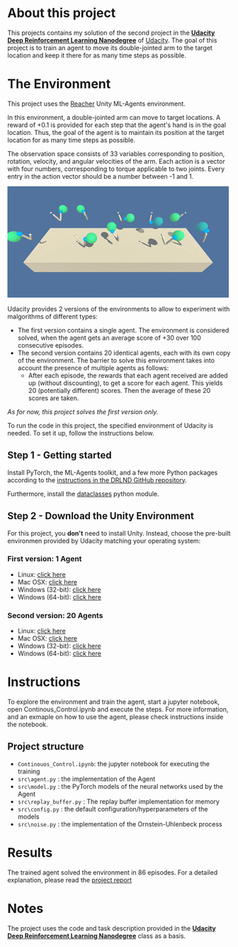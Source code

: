 # About this project

This projects contains my solution of the second project in the **[Udacity Deep Reinforcement Learning Nanodegree](https://www.udacity.com/course/deep-reinforcement-learning-nanodegree--nd893)** of [Udacity](https://www.udacity.com/).
The goal of this project is to train an agent to move its double-jointed arm to the target location and keep it there for as many time steps as possible.




# The Environment

This project uses the [Reacher](https://github.com/Unity-Technologies/ml-agents/blob/master/docs/Learning-Environment-Examples.md#reacher) Unity ML-Agents environment.

In this environment, a double-jointed arm can move to target locations. A reward of +0.1 is provided for each step that the agent's hand is in the goal location. Thus, the goal of the agent is to maintain its position at the target location for as many time steps as possible.

The observation space consists of 33 variables corresponding to position, rotation, velocity, and angular velocities of the arm. Each action is a vector with four numbers, corresponding to torque applicable to two joints. Every entry in the action vector should be a number between -1 and 1.

![Trained Agent](./img/reacher.gif)

Udacity provides 2 versions of the environments to allow to experiment with malgorithms of different types:

- The first version contains a single agent. The environment is considered solved, when the agent gets an average score of +30 over 100 consecutive episodes.
- The second version contains 20 identical agents, each with its own copy of the environment. The barrier to solve this environment takes into account the presence of multiple agents as follows:
    - After each episode, the rewards that each agent received are added up (without discounting), to get a score for each agent. This yields 20 (potentially different) scores. Then the average of these 20 scores are taken. 

*As for now, this project solves the first version only.*

To run the code in this project, the specified environment of Udacity is needed. To set it up, follow the instructions below.

## Step 1 - Getting started
Install PyTorch, the ML-Agents toolkit, and a few more Python packages according to the [instructions in the DRLND GitHub repository](https://github.com/udacity/deep-reinforcement-learning#dependencies).

Furthermore, install the [dataclasses](https://docs.python.org/3/library/dataclasses.html) python module.

## Step 2 - Download the Unity Environment
For this project, you **don't** need to install Unity. Instead, choose the pre-built environmen provided by Udacity matching your operating system:

### First version: 1 Agent
* Linux: [click here](https://s3-us-west-1.amazonaws.com/udacity-drlnd/P2/Reacher/one_agent/Reacher_Linux.zip)
* Mac OSX: [click here](https://s3-us-west-1.amazonaws.com/udacity-drlnd/P2/Reacher/one_agent/Reacher.app.zip)
* Windows (32-bit): [click here](https://s3-us-west-1.amazonaws.com/udacity-drlnd/P2/Reacher/one_agent/Reacher_Windows_x86.zip)
* Windows (64-bit): [click here](https://s3-us-west-1.amazonaws.com/udacity-drlnd/P2/Reacher/one_agent/Reacher_Windows_x86_64.zip)

### Second version: 20 Agents
* Linux: [click here](https://s3-us-west-1.amazonaws.com/udacity-drlnd/P2/Reacher/Reacher_Linux.zip)
* Mac OSX: [click here](https://s3-us-west-1.amazonaws.com/udacity-drlnd/P2/Reacher/Reacher.app.zip)
* Windows (32-bit): [click here](https://s3-us-west-1.amazonaws.com/udacity-drlnd/P2/Reacher/Reacher_Windows_x86.zip)
* Windows (64-bit): [click here](https://s3-us-west-1.amazonaws.com/udacity-drlnd/P2/Reacher/Reacher_Windows_x86_64.zip)

# Instructions

To explore the environment and train the agent, start a jupyter notebook, open Continous_Control.ipynb and execute the steps. For more information, and an exmaple on how to use the agent, please check instructions inside the notebook.

## Project structure

* `Continouos_Control.ipynb`: the jupyter notebook for executing the training
* `src\agent.py` : the implementation of the Agent
* `src\model.py` : the PyTorch models of the neural networks used by the Agent
* `src\replay_buffer.py` : The replay buffer implementation for memory
* `src\config.py` : the default configuration/hyperparameters of the models
* `src\noise.py`  : the implementation of the Ornstein-Uhlenbeck process


# Results

The trained agent solved the environment in 86 episodes.
For a detailed explanation, please read the [project report](./Report.md)


# Notes
The project uses the code and task description provided in the **[Udacity Deep Reinforcement Learning Nanodegree](https://www.udacity.com/course/deep-reinforcement-learning-nanodegree--nd893)**  class as a basis.
